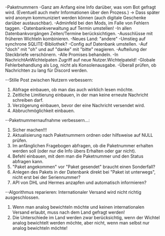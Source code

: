 -Paketnummern
-Ganz am Anfang eine Info darüber, was vom Bot gefragt wird. (Eventuell auch mehr Informationen über den Prozess.)
    -> Dass später wird anonym kommuniziert werden können (auch digitale Geschenke darüber austauschbar).
-Adminfeld bei den Mods, im Falle von Fehlern taggen.
-Datenbankverwaltung auf Termin umstellen!
-In allen Datenbankvorgängen Zeiten/Termine berücksichtigen.
-Ausschlüsse mit früheren Wichteln kombinieren.
-Neues Land: "andere"
-Umstieg auf synchrone SQLITE-Bibliothek?
-Config auf Datenbank umstellen.
-Auf "doch" mit "oh" und auf "danke" mit "bitte" reagieren.
-Aufteilung der Steckbriefe verschönern.
-Alle Promises behandeln.
-In NachrichtAnWichtelpaten Zugriff auf neue Nutzer.WichtelpateId!
-Globale Fehlerbehandlung als Log, nicht als Konsolenausgabe.
-Überall prüfen, ob Nachrichten zu lang für Discord werden.

--Stille Post zwischen Nutzern verbessern:
1. Abfrage einbauen, ob man das auch wirklich lesen möchte.
2. Zeitliche Limitierung einbauen, in der man keine erneute Nachricht schreiben darf.
3. Verzögerung einbauen, bevor der eine Nachricht versendet wird.
4. Abbruchmöglichkeit einbauen.

--Paketnummernaufnahme verbessern...:
1. Sicher machen!!!
2. Aktualisierung nach Paketnummern ordnen oder hilfsweise auf NULL prüfen.
3. Im anfänglichen Fragebogen abfragen, ob die Paketnummer erhalten werden soll (oder nur die Info übers Erhalten oder gar nicht).
4. Befehl einbauen, mit dem man die Paketnummer und den Status abfragen kann.
5. "Paket angekommen" vor "Paket gesendet" braucht einen Sonderfall?
6. Anlegen des Pakets in der Datenbank direkt bei "Paket ist unterwegs", nicht erst bei der Seriennummer?
7. API von DHL und Hermes anzapfen und automatisch informieren?

--Algorithmus reparieren: Internationaler Versand wird nicht richtig ausgeschlossen.
1. Wenn man analog bewichteln möchte und keinen internationalen Versand erlaubt, muss nach dem Land gefragt werden!
2. Die Unterschiede im Land werden zwar berücksichtig, wenn der Wichtel analog bewichtelt werden möchte, aber nicht, wenn man selbst
   nur analog bewichteln möchte!
